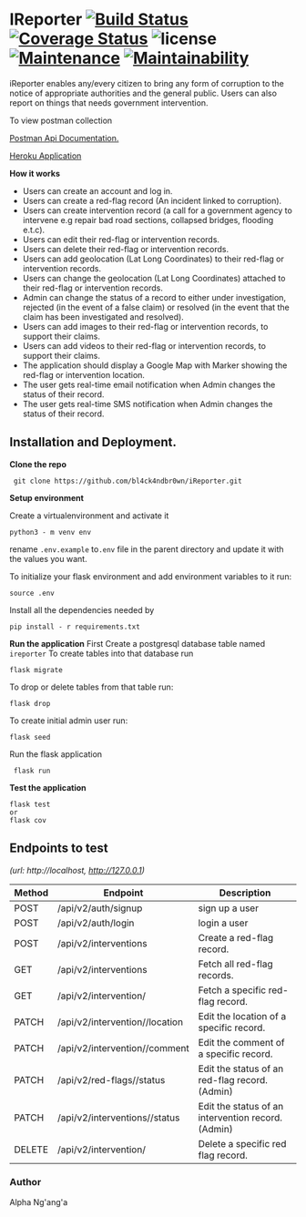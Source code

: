 # IReporter [![Build Status](https://travis-ci.org/bl4ck4ndbr0wn/iReporter.svg?branch=develop-v2)](https://travis-ci.org/bl4ck4ndbr0wn/iReporter) [![Coverage Status](https://coveralls.io/repos/github/bl4ck4ndbr0wn/iReporter/badge.svg?branch=develop-v2)](https://coveralls.io/github/bl4ck4ndbr0wn/iReporter?branch=develop-v2)  ![license](https://img.shields.io/github/license/mashape/apistatus.svg) [![Maintenance](https://img.shields.io/badge/Maintained%3F-yes-green.svg)](https://github.com/bl4ck4ndbr0wn/iReporter) [![Maintainability](https://api.codeclimate.com/v1/badges/23c79b32532f75cddbc0/maintainability)](https://codeclimate.com/github/bl4ck4ndbr0wn/iReporter/maintainability)
iReporter enables any/every citizen to bring any form of corruption to the notice of appropriate authorities and the general public. Users can also report on things that needs government intervention.

To view postman collection 

[Postman Api Documentation.](https://documenter.getpostman.com/view/3130673/RzfdpVp3)

[Heroku Application](https://ireporter2018v2.herokuapp.com)

**How it works**
- Users can create an account and log in.
- Users can create a red-flag record (An incident linked to corruption).
- Users can create intervention record (a call for a government agency to intervene e.g repair bad road sections, collapsed bridges, flooding e.t.c).
- Users can edit their red-flag or intervention records.
- Users can delete their red-flag or intervention records.
- Users can add geolocation (Lat Long Coordinates) to their red-flag or intervention records.
- Users can change the geolocation (Lat Long Coordinates) attached to their red-flag or intervention records.
- Admin can change the status of a record to either under investigation, rejected (in the event of a false claim) or resolved (in the event that the claim has been investigated and resolved).
- Users can add images to their red-flag or intervention records, to support their claims.
- Users can add videos to their red-flag or intervention records, to support their claims.
- The application should display a Google Map with Marker showing the red-flag or intervention location.
- The user gets real-time email notification when Admin changes the status of their record.
- The user gets real-time SMS notification when Admin changes the status of their record.



## Installation and Deployment.

**Clone the repo**

```.env
 git clone https://github.com/bl4ck4ndbr0wn/iReporter.git
```

**Setup environment**

Create a virtualenvironment and activate it
 ```.env
 python3 - m venv env
 ```
 rename ```.env.example``` to```.env``` file in the parent directory and update it with the values you want.

 To initialize your flask environment and add environment variables to it run:
 ```.env
 source .env
 ```
 Install all the dependencies needed by
 ```..env
 pip install - r requirements.txt
 ```
 **Run the application**
 First Create a postgresql database table named ```ireporter```
 To create tables into that database run
 ```.env
flask migrate
```
To drop or delete tables from that table run:
```.env
flask drop
```
To create initial admin user run:
```.env
flask seed
```
 
 Run the flask application
 ```.env
  flask run
 ```
 
 
**Test the application**
 ```.env
flask test 
or 
flask cov
```
 
## Endpoints to test 
*(url: http://localhost, http://127.0.0.1)*

| Method | Endpoint                                       | Description                                       |
| ------ | ---------------------------------------------- | ------------------------------------------------- |
| POST   | /api/v2/auth/signup                            | sign up a user                                    |
| POST   | /api/v2/auth/login                             | login a user                                      |
| POST   | /api/v2/interventions                          | Create a red-flag record.                         |
| GET    | /api/v2/interventions                          | Fetch all red-flag records.                       |
| GET    | /api/v2/intervention/<intervention-id>         | Fetch a specific red-flag record.                 |
| PATCH  | /api/v2/intervention/<intervention-id>/location| Edit the location of a specific record.           |
| PATCH  | /api/v2/intervention/<intervention-id>/comment | Edit the comment of a specific record.            |
| PATCH  | /api/v2/red-flags/<red-flag-id>/status         | Edit the status of an red-flag record. (Admin)    |
| PATCH  | /api/v2/interventions/<intervention-id>/status | Edit the status of an intervention record. (Admin)|
| DELETE | /api/v2/intervention/<intervention-id>         | Delete a specific red flag record.                |

### Author

Alpha Ng'ang'a